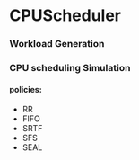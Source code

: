 # CPUScheduler

### Workload Generation

### CPU scheduling Simulation

#### policies:

* RR
* FIFO
* SRTF
* SFS
* SEAL
